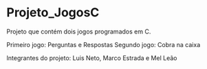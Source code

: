 # Projeto_JogosC
Projeto que contém dois jogos programados em C.

Primeiro jogo: Perguntas e Respostas
Segundo jogo: Cobra na caixa

Integrantes do projeto: Luis Neto, Marco Estrada e Mel Leão
